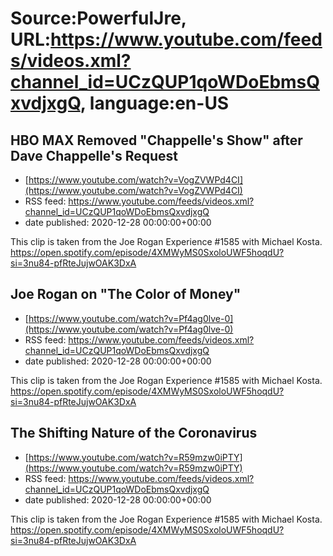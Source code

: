 # Source:PowerfulJre, URL:https://www.youtube.com/feeds/videos.xml?channel_id=UCzQUP1qoWDoEbmsQxvdjxgQ, language:en-US

## HBO MAX Removed "Chappelle's Show" after Dave Chappelle's Request
 - [https://www.youtube.com/watch?v=VogZVWPd4CI](https://www.youtube.com/watch?v=VogZVWPd4CI)
 - RSS feed: https://www.youtube.com/feeds/videos.xml?channel_id=UCzQUP1qoWDoEbmsQxvdjxgQ
 - date published: 2020-12-28 00:00:00+00:00

This clip is taken from the Joe Rogan Experience #1585 with Michael Kosta. https://open.spotify.com/episode/4XMWyMS0SxoloUWF5hoqdU?si=3nu84-pfRteJujwOAK3DxA

## Joe Rogan on "The Color of Money"
 - [https://www.youtube.com/watch?v=Pf4ag0lve-0](https://www.youtube.com/watch?v=Pf4ag0lve-0)
 - RSS feed: https://www.youtube.com/feeds/videos.xml?channel_id=UCzQUP1qoWDoEbmsQxvdjxgQ
 - date published: 2020-12-28 00:00:00+00:00

This clip is taken from the Joe Rogan Experience #1585 with Michael Kosta. https://open.spotify.com/episode/4XMWyMS0SxoloUWF5hoqdU?si=3nu84-pfRteJujwOAK3DxA

## The Shifting Nature of the Coronavirus
 - [https://www.youtube.com/watch?v=R59mzw0iPTY](https://www.youtube.com/watch?v=R59mzw0iPTY)
 - RSS feed: https://www.youtube.com/feeds/videos.xml?channel_id=UCzQUP1qoWDoEbmsQxvdjxgQ
 - date published: 2020-12-28 00:00:00+00:00

This clip is taken from the Joe Rogan Experience #1585 with Michael Kosta. https://open.spotify.com/episode/4XMWyMS0SxoloUWF5hoqdU?si=3nu84-pfRteJujwOAK3DxA

